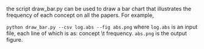 the script draw_bar.py  can be used to draw a bar chart that illustrates the frequency of each concept on all the papers. For example, 

``python draw_bar.py --csv log.abs --fig abs.png``
where 
``log.abs`` is an input file, each line of which is as: concept \t frequency.
`abs.png`   is the output figure.